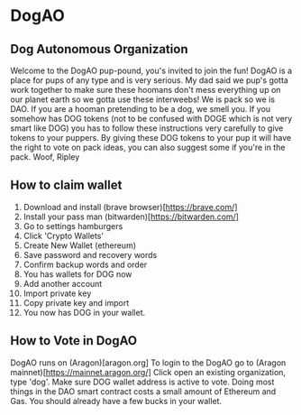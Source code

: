 # DogAO
## Dog Autonomous Organization


Welcome to the DogAO pup-pound, you's invited to join the fun!
DogAO is a place for pups of any type and is very serious. My dad said we pup's gotta work together to make sure these hoomans don't mess everything up on our planet earth so we gotta use these interweebs! We is pack so we is DAO.
If you are a hooman pretending to be a dog, we smell you. If you somehow has DOG tokens (not to be confused with DOGE which is not very smart like DOG) you has to follow these instructions very carefully to give tokens to your puppers.
By giving these DOG tokens to your pup it will have the right to vote on pack ideas, you can also suggest some if you're in the pack.
Woof,
Ripley

## How to claim wallet

1. Download and install (brave browser)[https://brave.com/]
2. Install your pass man (bitwarden)[https://bitwarden.com/]
3. Go to settings hamburgers
4. Click 'Crypto Wallets'
5. Create New Wallet (ethereum)
6. Save password and recovery words
7. Confirm backup words and order
8. You has wallets for DOG now
9. Add another account
10. Import private key
11. Copy private key and import
12. You now has DOG in your wallet.


## How to Vote in DogAO

DogAO runs on (Aragon)[aragon.org] 
To login to the DogAO go to (Aragon mainnet)[https://mainnet.aragon.org/]
Click open an existing organization, type 'dog'.
Make sure DOG wallet address is active to vote.
Doing most things in the DAO smart contract costs a small amount of Ethereum and Gas. You should already have a few bucks in your wallet.
